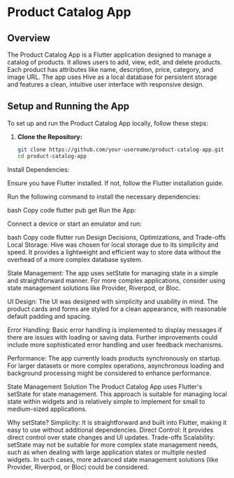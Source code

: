 # Product Catalog App

## Overview

The Product Catalog App is a Flutter application designed to manage a catalog of products. It allows users to add, view, edit, and delete products. Each product has attributes like name, description, price, category, and image URL. The app uses Hive as a local database for persistent storage and features a clean, intuitive user interface with responsive design.

## Setup and Running the App

To set up and run the Product Catalog App locally, follow these steps:

1. **Clone the Repository:**

   ```bash
   git clone https://github.com/your-username/product-catalog-app.git
   cd product-catalog-app

Install Dependencies:

Ensure you have Flutter installed. If not, follow the Flutter installation guide.

Run the following command to install the necessary dependencies:

bash
Copy code
flutter pub get
Run the App:

Connect a device or start an emulator and run:

bash
Copy code
flutter run
Design Decisions, Optimizations, and Trade-offs
Local Storage: Hive was chosen for local storage due to its simplicity and speed. It provides a lightweight and efficient way to store data without the overhead of a more complex database system.

State Management: The app uses setState for managing state in a simple and straightforward manner. For more complex applications, consider using state management solutions like Provider, Riverpod, or Bloc.

UI Design: The UI was designed with simplicity and usability in mind. The product cards and forms are styled for a clean appearance, with reasonable default padding and spacing.

Error Handling: Basic error handling is implemented to display messages if there are issues with loading or saving data. Further improvements could include more sophisticated error handling and user feedback mechanisms.

Performance: The app currently loads products synchronously on startup. For larger datasets or more complex operations, asynchronous loading and background processing might be considered to enhance performance.

State Management Solution
The Product Catalog App uses Flutter's setState for state management. This approach is suitable for managing local state within widgets and is relatively simple to implement for small to medium-sized applications.

Why setState?
Simplicity: It is straightforward and built into Flutter, making it easy to use without additional dependencies.
Direct Control: It provides direct control over state changes and UI updates.
Trade-offs
Scalability: setState may not be suitable for more complex state management needs, such as when dealing with large application states or multiple nested widgets. In such cases, more advanced state management solutions (like Provider, Riverpod, or Bloc) could be considered.
